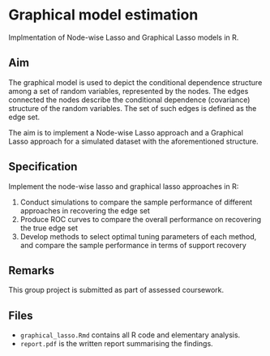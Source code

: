 # Graphical model estimation
Implmentation of Node-wise Lasso and Graphical Lasso models in R.

## Aim
The graphical model is used to depict the conditional dependence structure among a set of random variables, represented by the nodes. The edges connected the nodes describe the conditional dependence (covariance) structure of the random variables. The set of such edges is defined as the edge set.

The aim is to implement a Node-wise Lasso approach and a Graphical Lasso approach for a simulated dataset with the aforementioned structure.

## Specification
Implement the node-wise lasso and graphical lasso approaches in R:
1. Conduct simulations to compare the sample performance of different approaches in recovering the edge set
2. Produce ROC curves to compare the overall performance on recovering the true edge set
3. Develop methods to select optimal tuning parameters of each method, and compare the sample performance in terms of support recovery

## Remarks
This group project is submitted as part of assessed coursework.

## Files
- `graphical_lasso.Rmd` contains all R code and elementary analysis.
- `report.pdf` is the written report summarising the findings.
